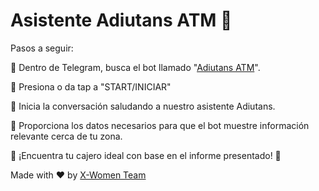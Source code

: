 # Asistente Adiutans ATM 👾

Pasos a seguir:

📍 Dentro de Telegram, busca el bot llamado "[Adiutans ATM](https://t.me/adiutans_bot)".

📍 Presiona o da tap a "START/INICIAR"

📍 Inicia la conversación saludando a nuestro asistente Adiutans.

📍 Proporciona los datos necesarios para que el bot muestre información relevante cerca de tu zona.

📍 ¡Encuentra tu cajero ideal con base en el informe presentado! 💯


Made with :heart: by [X-Women Team](https://github.com/x-women-mx)
